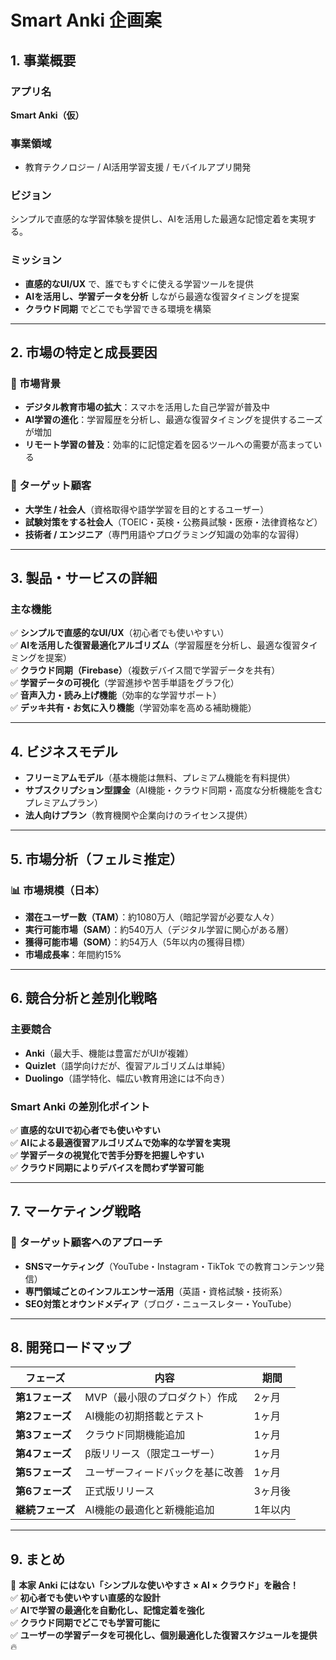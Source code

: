 # Smart Anki 企画案

## 1. 事業概要

### アプリ名
**Smart Anki（仮）**

### 事業領域
- 教育テクノロジー / AI活用学習支援 / モバイルアプリ開発

### ビジョン
シンプルで直感的な学習体験を提供し、AIを活用した最適な記憶定着を実現する。

### ミッション
- **直感的なUI/UX** で、誰でもすぐに使える学習ツールを提供
- **AIを活用し、学習データを分析** しながら最適な復習タイミングを提案
- **クラウド同期** でどこでも学習できる環境を構築

---

## 2. 市場の特定と成長要因

### 📌 市場背景
- **デジタル教育市場の拡大**：スマホを活用した自己学習が普及中
- **AI学習の進化**：学習履歴を分析し、最適な復習タイミングを提供するニーズが増加
- **リモート学習の普及**：効率的に記憶定着を図るツールへの需要が高まっている

### 📌 ターゲット顧客
- **大学生 / 社会人**（資格取得や語学学習を目的とするユーザー）
- **試験対策をする社会人**（TOEIC・英検・公務員試験・医療・法律資格など）
- **技術者 / エンジニア**（専門用語やプログラミング知識の効率的な習得）

---

## 3. 製品・サービスの詳細

### 主な機能
✅ **シンプルで直感的なUI/UX**（初心者でも使いやすい）  
✅ **AIを活用した復習最適化アルゴリズム**（学習履歴を分析し、最適な復習タイミングを提案）  
✅ **クラウド同期（Firebase）**（複数デバイス間で学習データを共有）  
✅ **学習データの可視化**（学習進捗や苦手単語をグラフ化）  
✅ **音声入力・読み上げ機能**（効率的な学習サポート）  
✅ **デッキ共有・お気に入り機能**（学習効率を高める補助機能）  

---

## 4. ビジネスモデル
- **フリーミアムモデル**（基本機能は無料、プレミアム機能を有料提供）
- **サブスクリプション型課金**（AI機能・クラウド同期・高度な分析機能を含むプレミアムプラン）
- **法人向けプラン**（教育機関や企業向けのライセンス提供）

---

## 5. 市場分析（フェルミ推定）

### 📊 市場規模（日本）
- **潜在ユーザー数（TAM）**：約1080万人（暗記学習が必要な人々）
- **実行可能市場（SAM）**：約540万人（デジタル学習に関心がある層）
- **獲得可能市場（SOM）**：約54万人（5年以内の獲得目標）
- **市場成長率**：年間約15%

---

## 6. 競合分析と差別化戦略

### **主要競合**
- **Anki**（最大手、機能は豊富だがUIが複雑）
- **Quizlet**（語学向けだが、復習アルゴリズムは単純）
- **Duolingo**（語学特化、幅広い教育用途には不向き）

### **Smart Anki の差別化ポイント**
✅ **直感的なUIで初心者でも使いやすい**  
✅ **AIによる最適復習アルゴリズムで効率的な学習を実現**  
✅ **学習データの視覚化で苦手分野を把握しやすい**  
✅ **クラウド同期によりデバイスを問わず学習可能**  

---

## 7. マーケティング戦略

### 📌 ターゲット顧客へのアプローチ
- **SNSマーケティング**（YouTube・Instagram・TikTok での教育コンテンツ発信）
- **専門領域ごとのインフルエンサー活用**（英語・資格試験・技術系）
- **SEO対策とオウンドメディア**（ブログ・ニュースレター・YouTube）

---

## 8. 開発ロードマップ

| フェーズ | 内容 | 期間 |
|----------|------|------|
| **第1フェーズ** | MVP（最小限のプロダクト）作成 | 2ヶ月 |
| **第2フェーズ** | AI機能の初期搭載とテスト | 1ヶ月 |
| **第3フェーズ** | クラウド同期機能追加 | 1ヶ月 |
| **第4フェーズ** | β版リリース（限定ユーザー） | 1ヶ月 |
| **第5フェーズ** | ユーザーフィードバックを基に改善 | 1ヶ月 |
| **第6フェーズ** | 正式版リリース | 3ヶ月後 |
| **継続フェーズ** | AI機能の最適化と新機能追加 | 1年以内 |

---

## 9. まとめ

🚀 **本家 Anki にはない「シンプルな使いやすさ × AI × クラウド」を融合！**  
✅ **初心者でも使いやすい直感的な設計**  
✅ **AIで学習の最適化を自動化し、記憶定着を強化**  
✅ **クラウド同期でどこでも学習可能に**  
✅ **ユーザーの学習データを可視化し、個別最適化した復習スケジュールを提供**  
🔥
